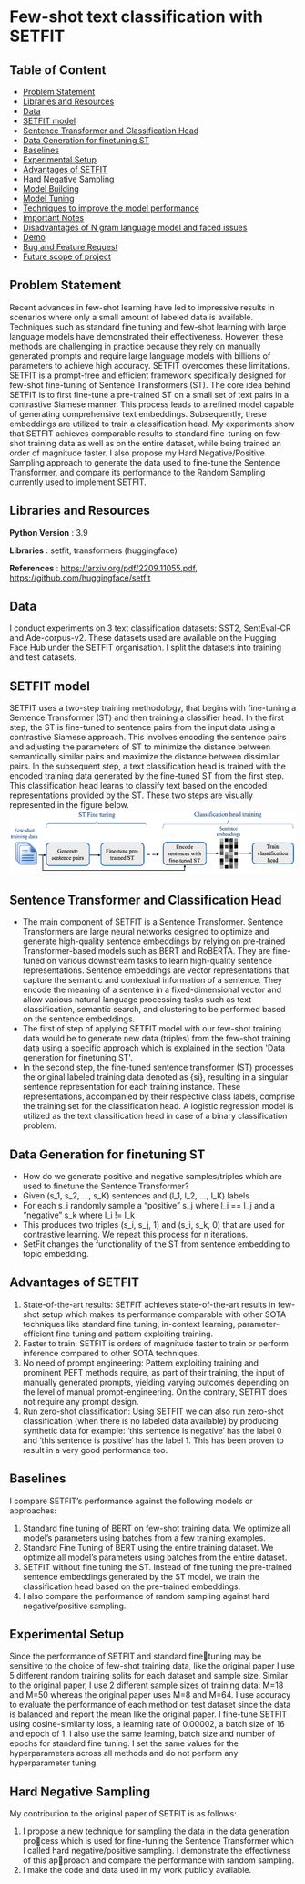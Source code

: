 # Few-shot text classification with SETFIT

## Table of Content
  * [Problem Statement](#Problem-Statement)
  * [Libraries and Resources](#Libraries-and-Resources)
  * [Data](#Data)
  * [SETFIT model](#SETFIT-model)
  * [Sentence Transformer and Classification Head](#Sentence-Transformer-and-Classification-Head)
  * [Data Generation for finetuning ST](#Data-Generation-for-finetuning-ST)
  * [Baselines](#Baselines)
  * [Experimental Setup](#Experimental-Setup)
  * [Advantages of SETFIT](#Advantages-of-SETFIT)
  * [Hard Negative Sampling](#Hard-Negative-Sampling)
  * [Model Building](#Model-Building)
  * [Model Tuning](#Model-Tuning)
  * [Techniques to improve the model performance](#Techniques-to-improve-the-model-performance)
  * [Important Notes](#Important-Notes)
  * [Disadvantages of N gram language model and faced issues](#Disadvantages-of-N-gram-language-model-and-faced-issues)
  * [Demo](#demo)
  * [Bug and Feature Request](#Bug-and-Feature-Request)
  * [Future scope of project](#future-scope)

## Problem Statement
Recent advances in few-shot learning have led to impressive results in scenarios where only a small amount of labeled data is available. Techniques such as standard fine tuning and few-shot learning with large language models have demonstrated their effectiveness. However, these methods are challenging in practice because they rely on manually generated prompts and require large language models with billions of parameters to achieve high accuracy. SETFIT overcomes these limitations. SETFIT is a prompt-free and efficient framework specifically designed for few-shot fine-tuning of Sentence Transformers (ST). The core idea behind SETFIT is to first fine-tune a pre-trained ST on a small set of text pairs in a contrastive Siamese manner. This process leads to a refined model capable of generating comprehensive text embeddings. Subsequently, these embeddings are utilized to train a classification head. My experiments show that SETFIT achieves comparable results to standard fine-tuning on few-shot training data as well as on the entire dataset, while being trained an order of magnitude faster. I also propose my Hard Negative/Positive Sampling approach to generate the data used to
fine-tune the Sentence Transformer, and compare its performance to the Random Sampling currently used to implement SETFIT.

## Libraries and Resources
**Python Version** : 3.9

**Libraries** : setfit, transformers (huggingface)

**References** : https://arxiv.org/pdf/2209.11055.pdf, https://github.com/huggingface/setfit

## Data
I conduct experiments on 3 text classification datasets: SST2, SentEval-CR and Ade-corpus-v2. These datasets used are available on the Hugging Face Hub under the SETFIT organisation. I split the datasets into training and test datasets.


## SETFIT model
SETFIT uses a two-step training methodology, that begins with fine-tuning a Sentence Transformer (ST) and then training a classifier head. In the first step, the ST is fine-tuned to sentence pairs from the input data using a contrastive Siamese approach. This involves encoding the sentence pairs and adjusting the parameters of ST to minimize the distance between semantically similar pairs and maximize the distance between dissimilar pairs. In the subsequent step, a text classification head is trained with the encoded training data generated by the fine-tuned ST from the first step. This classification head learns to classify text based on the encoded representations provided by the ST. These two steps are visually represented in the figure below.
![alt text](https://github.com/Lori10/Text-Classification-SETFIT/blob/main/setfit.png "Image")

## Sentence Transformer and Classification Head
* The main component of SETFIT is a Sentence Transformer. Sentence Transformers are large neural networks designed to optimize and generate high-quality sentence embeddings by relying on pre-trained Transformer-based models such as BERT and RoBERTA. They are fine-tuned on various downstream tasks to learn high-quality sentence representations. Sentence embeddings are vector representations that capture the semantic and contextual information of a sentence. They encode the meaning of a sentence in a fixed-dimensional vector and allow various natural language processing tasks such as text classification, semantic search, and clustering to be performed based on the sentence embeddings. 
* The first of step of applying SETFIT model with our few-shot training data would be to generate new data (triples) from the few-shot training data using a specific approach which is explained in the section 'Data generation for finetuning ST'.
* In the second step, the fine-tuned sentence transformer (ST) processes the original labeled training data denoted as {si}, resulting in a singular sentence representation for each training instance. These representations, accompanied by their respective class labels, comprise the training set for the classification head. A logistic regression model is utilized as the text classification head in case of a binary classification problem.

## Data Generation for finetuning ST
* How do we generate positive and negative samples/triples which are used to finetune the Sentence Transformer?
* Given (s_1, s_2, …, s_K) sentences and (l_1, l_2, …, l_K) labels
* For each s_i randomly sample a “positive” s_j where l_i == l_j and a “negative” s_k where l_i != l_k
* This produces two triples (s_i, s_j, 1) and (s_i, s_k, 0) that are used for contrastive learning. We repeat this process for n iterations.
* SetFit changes the functionality of the ST from sentence embedding to topic embedding.

## Advantages of SETFIT
1. State-of-the-art results: SETFIT achieves state-of-the-art results in few-shot setup which makes its performance comparable with other SOTA techniques like standard fine tuning, in-context learning, parameter-efficient fine tuning and pattern exploiting training.
2. Faster to train: SETFIT is orders of magnitude faster to train or perform inference compared to other SOTA techniques.
3. No need of prompt engineering: Pattern exploiting training and prominent PEFT methods require, as part of their training, the input of manually generated prompts, yielding varying outcomes depending on the level of manual prompt-engineering. On the contrary, SETFIT does not require any prompt design.
4. Run zero-shot classification: Using SETFIT we can also run zero-shot classification (when there is no labeled data available) by producing synthetic data for example: ‘this sentence is negative’ has the label 0 and ‘this sentence is positive‘ has the label 1. This has been proven to result in a very good performance too.

## Baselines
I compare SETFIT’s performance against the following models or approaches:
1. Standard fine tuning of BERT on few-shot training data. We optimize all model’s parameters using batches from a few training examples.
2. Standard Fine Tuning of BERT using the entire training dataset. We optimize all model’s parameters using batches from the entire dataset.
3. SETFIT without fine tuning the ST. Instead of fine tuning the pre-trained sentence embeddings generated by the ST model, we train the classification head based on the pre-trained embeddings.
4. I also compare the performance of random sampling against hard negative/positive sampling.


## Experimental Setup
Since the performance of SETFIT and standard finetuning may be sensitive to the choice of few-shot training data, like the original paper I use 5 different random training splits for each dataset and sample size. Similar to the original paper, I use 2 different sample sizes of training data: M=18 and M=50 whereas the original paper uses M=8 and M=64. I use accuracy to evaluate the performance of each method on test dataset since the data is balanced and report the mean like the original paper. I fine-tune SETFIT using cosine-similarity loss, a learning rate of 0.00002, a batch size of 16 and epoch of 1. I also use the same learning, batch size and number of epochs for standard
fine tuning. I set the same values for the hyperparameters across all methods and do not perform any hyperparameter tuning.

## Hard Negative Sampling
My contribution to the original paper of SETFIT is as follows:
1. I propose a new technique for sampling the data in the data generation process which is used for fine-tuning the Sentence Transformer which I called
hard negative/positive sampling. I demonstrate the effectivness of this approach and compare the performance with random sampling.
2. I make the code and data used in my work publicly available.
